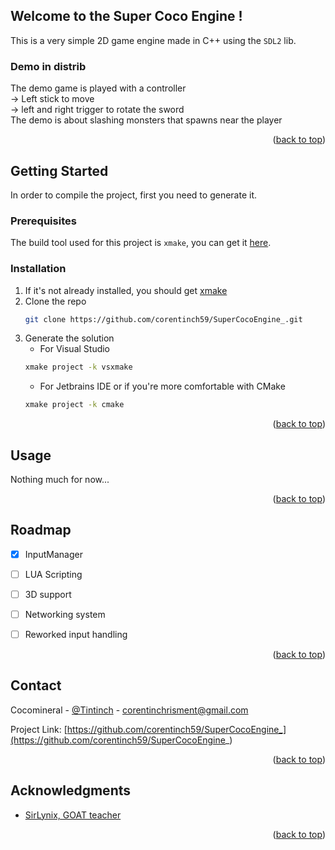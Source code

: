 ## Welcome to the Super Coco Engine !


This is a very simple 2D game engine made in C++ using the `SDL2` lib.   
### Demo in distrib
The demo game is played with a controller    
-> Left stick to move   
-> left and right trigger to rotate the sword   
The demo is about slashing monsters that spawns near the player

<p align="right">(<a href="#readme-top">back to top</a>)</p>


## Getting Started

In order to compile the project, first you need to generate it.

### Prerequisites

The build tool used for this project is `xmake`, you can get it [here](https://xmake.io/#/guide/installation).

### Installation

1. If it's not already installed, you should get [xmake](https://xmake.io/#/guide/installation)
2. Clone the repo
   ```sh
   git clone https://github.com/corentinch59/SuperCocoEngine_.git
   ```
3. Generate the solution
   * For Visual Studio
   ```sh
   xmake project -k vsxmake
   ```
   * For Jetbrains IDE or if you're more comfortable with CMake
   ```sh
   xmake project -k cmake
   ```

<p align="right">(<a href="#readme-top">back to top</a>)</p>



## Usage

Nothing much for now...


<p align="right">(<a href="#readme-top">back to top</a>)</p>



<!-- ROADMAP -->
## Roadmap

- [x] InputManager
- [ ] LUA Scripting 
- [ ] 3D support 
- [ ] Networking system
- [ ] Reworked input handling


<p align="right">(<a href="#readme-top">back to top</a>)</p>


<!-- CONTACT -->
## Contact

Cocomineral - [@Tintinch](https://twitter.com/Tintinch) - corentinchrisment@gmail.com

Project Link: [https://github.com/corentinch59/SuperCocoEngine_](https://github.com/corentinch59/SuperCocoEngine_)

<p align="right">(<a href="#readme-top">back to top</a>)</p>



<!-- ACKNOWLEDGMENTS -->
## Acknowledgments

* [SirLynix, GOAT teacher](https://github.com/SirLynix)

<p align="right">(<a href="#readme-top">back to top</a>)</p>
